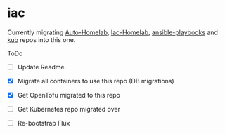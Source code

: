 # iac
Currently migrating [Auto-Homelab](https://git.mafyuh.dev/mafyuh/Auto-Homelab), [Iac-Homelab](https://git.mafyuh.dev/mafyuh/IaC-Homelab), [ansible-playbooks](https://git.mafyuh.dev/mafyuh/ansible-playbooks) and [kub](https://git.mafyuh.dev/mafyuh/kub) repos into this one.

ToDo
- [ ] Update Readme
- [x] Migrate all containers to use this repo (DB migrations)
- [x] Get OpenTofu migrated to this repo
- [ ] Get Kubernetes repo migrated over
- [ ] Re-bootstrap Flux

